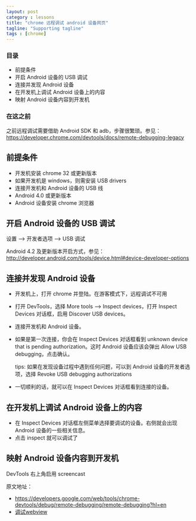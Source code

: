 ```yaml
---
layout: post
category : lessons
title: "chrome 远程调试 android 设备网页"
tagline: "Supporting tagline"
tags : [chrome]
---
```


### 目录

- 前提条件
- 开启 Android 设备的 USB 调试
- 连接并发现 Android 设备
- 在开发机上调试 Android 设备上的内容
- 映射 Android 设备内容到开发机

### 在这之前
之前远程调试需要借助 Android SDK 和 adb，步骤很繁琐。参见：https://developer.chrome.com/devtools/docs/remote-debugging-legacy

## 前提条件

- 开发机安装 chrome 32 或更新版本
- 如果开发机是 windows，则需安装 USB drivers
- 连接开发机和 Android 设备的 USB 线
- Android 4.0 或更新版本
- Android 设备安装 chrome 浏览器

## 开启 Android 设备的 USB 调试
设置 --> 开发者选项 --> USB 调试

Android 4.2 及更新版本开启方式，参见：http://developer.android.com/tools/device.html#device-developer-options

## 连接并发现 Android 设备

- 开发机上，打开 chrome 并登陆。在游客模式下，远程调试不可用
- 打开 DevTools，选择 More tools --> Inspect devices，打开 Inspect Devices 对话框，启用 Discover USB devices。
- 连接开发机和 Android 设备。
- 如果是第一次连接，你会在 Inspect Devices 对话框看到 unknown device that is pending authorization。这时 Android 设备应该会弹出 Allow USB debugging，点击确认。

	tips: 如果在发现设备过程中遇到任何问题，可以到 Android 设备的开发者选项，选择 Revoke USB debugging authorizations

- 一切顺利的话，就可以在 Inspect Devices 对话框看到连接的设备。

## 在开发机上调试 Android 设备上的内容

- 在 Inspect Devices 对话框左侧菜单选择要调试的设备。右侧就会出现 Android 设备的一些相关信息。
- 点击 inspect 就可以调试了

## 映射 Android 设备内容到开发机
DevTools 右上角启用 screencast

原文地址：

- https://developers.google.com/web/tools/chrome-devtools/debug/remote-debugging/remote-debugging?hl=en
- [调试webview](https://developers.google.com/web/tools/chrome-devtools/debug/remote-debugging/webviews?hl=en)




















